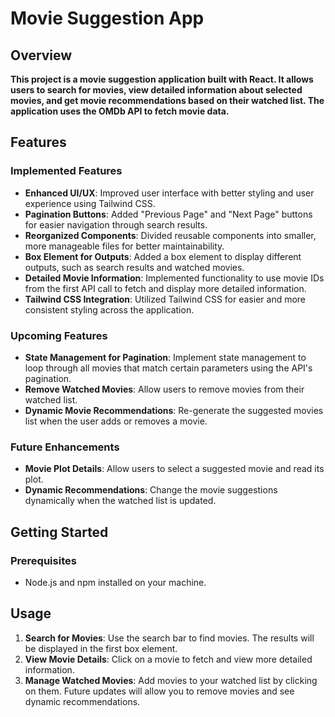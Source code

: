 # Movie Suggestion App

## Overview

**This project is a movie suggestion application built with React. It allows users to search for movies, view detailed information about selected movies, and get movie recommendations based on their watched list. The application uses the OMDb API to fetch movie data.**

## Features
### Implemented Features
- **Enhanced UI/UX**: Improved user interface with better styling and user experience using Tailwind CSS.
- **Pagination Buttons**: Added "Previous Page" and "Next Page" buttons for easier navigation through search results.
- **Reorganized Components**: Divided reusable components into smaller, more manageable files for better maintainability.
- **Box Element for Outputs**: Added a box element to display different outputs, such as search results and watched movies.
- **Detailed Movie Information**: Implemented functionality to use movie IDs from the first API call to fetch and display more detailed information.
- **Tailwind CSS Integration**: Utilized Tailwind CSS for easier and more consistent styling across the application.

### Upcoming Features
- **State Management for Pagination**: Implement state management to loop through all movies that match certain parameters using the API's pagination.
- **Remove Watched Movies**: Allow users to remove movies from their watched list.
- **Dynamic Movie Recommendations**: Re-generate the suggested movies list when the user adds or removes a movie.

### Future Enhancements
- **Movie Plot Details**: Allow users to select a suggested movie and read its plot.
- **Dynamic Recommendations**: Change the movie suggestions dynamically when the watched list is updated.

## Getting Started

### Prerequisites
- Node.js and npm installed on your machine.

## Usage

1. **Search for Movies**: Use the search bar to find movies. The results will be displayed in the first box element.
2. **View Movie Details**: Click on a movie to fetch and view more detailed information.
3. **Manage Watched Movies**: Add movies to your watched list by clicking on them. Future updates will allow you to remove movies and see dynamic recommendations.
